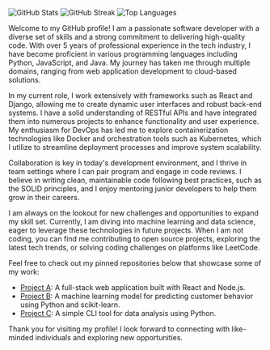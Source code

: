 <!-- 
#### Profile Views
![Profile views](https://komarev.com/ghpvc/?username=lewisfoster857)
-->

![GitHub Stats](https://github-readme-stats.vercel.app/api?username=lewisfoster857&show_icons=true&theme=gruvbox)
![GitHub Streak](https://github-readme-streak-stats.herokuapp.com/?user=lewisfoster857&theme=gruvbox)
![Top Languages](https://github-readme-stats.vercel.app/api/top-langs/?username=lewisfoster857&layout=compact&theme=gruvbox)

Welcome to my GitHub profile! I am a passionate software developer with a diverse set of skills and a strong commitment to delivering high-quality code. With over 5 years of professional experience in the tech industry, I have become proficient in various programming languages including Python, JavaScript, and Java. My journey has taken me through multiple domains, ranging from web application development to cloud-based solutions.

In my current role, I work extensively with frameworks such as React and Django, allowing me to create dynamic user interfaces and robust back-end systems. I have a solid understanding of RESTful APIs and have integrated them into numerous projects to enhance functionality and user experience. My enthusiasm for DevOps has led me to explore containerization technologies like Docker and orchestration tools such as Kubernetes, which I utilize to streamline deployment processes and improve system scalability.

Collaboration is key in today's development environment, and I thrive in team settings where I can pair program and engage in code reviews. I believe in writing clean, maintainable code following best practices, such as the SOLID principles, and I enjoy mentoring junior developers to help them grow in their careers.

I am always on the lookout for new challenges and opportunities to expand my skill set. Currently, I am diving into machine learning and data science, eager to leverage these technologies in future projects. When I am not coding, you can find me contributing to open source projects, exploring the latest tech trends, or solving coding challenges on platforms like LeetCode.

Feel free to check out my pinned repositories below that showcase some of my work: 
- [Project A](https://github.com/lewisfoster857/project-a): A full-stack web application built with React and Node.js.
- [Project B](https://github.com/lewisfoster857/project-b): A machine learning model for predicting customer behavior using Python and scikit-learn.
- [Project C](https://github.com/lewisfoster857/project-c): A simple CLI tool for data analysis using Python.

Thank you for visiting my profile! I look forward to connecting with like-minded individuals and exploring new opportunities.
